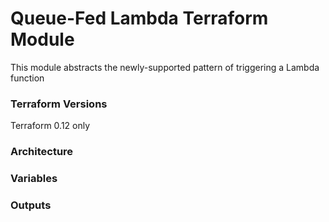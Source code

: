 # Queue-Fed Lambda Terraform Module

This module abstracts the newly-supported pattern of triggering a Lambda function

### Terraform Versions

Terraform 0.12 only

### Architecture


### Variables


### Outputs